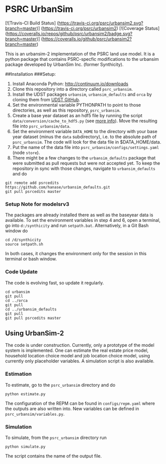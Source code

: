 # PSRC UrbanSim

[![Travis-CI Build Status] (https://travis-ci.org/psrc/urbansim2.svg?branch=master)] (https://travis-ci.org/psrc/urbansim2)
[![Coverage Status] (https://coveralls.io/repos/github/psrc/urbansim2/badge.svg?branch=master)] (https://coveralls.io/github/psrc/urbansim2?branch=master)

This is an urbansim-2 implementation of the PSRC land use model. It is a python package that contains PSRC-specfic modifications to the urbansim package developed by UrbanSim Inc. (former Synthicity).


##Installation
###Setup:

1. Install Anaconda Python: http://continuum.io/downloads
2. Clone this repository into a directory called ``psrc_urbansim``.
3. Install the UDST packages ``urbansim``, ``urbansim_defaults`` and ``orca`` by cloning them from [UDST GitHub](https://github.com/UDST). 
4. Set the environmental variable PYTHONPATH to point to those directories, as well as this repository, ``psrc_urbansim``.
5. Create a base year dataset as an hdf5 file by running the script ``data/conversion/cache_to_hdf5.py`` (see [more info](https://github.com/psrc/urbansim2/tree/master/data/conversion)). Move the resulting file into ``psrc_urbansim/data``.
6. Set the environment variable ``DATA_HOME`` to the directory with your base year dataset (minus the ``data`` subdirectory), i.e. to the absolute path of ``psrc_urbansim``. The code will look for the data file in $DATA_HOME/data.
7. Put the name of the data file into ``psrc_urbansim/configs/settings.yaml`` (node ``store``).
8. There might be a few changes to the ``urbansim_defaults`` package that were submitted as pull requests but were not accepted yet. To keep the repository in sync with those changes, navigate to ``urbansim_defaults`` and do
  
  ```
  git remote add psrcedits https://github.com/hanase/urbansim_defaults.git
  git pull psrcedits master
  ``` 

### Setup Note for modelsrv3

The packages are already installed there as well as the baseyear data is available. To set the environment variables in step 4 and 6, open a terminal, go into ``d:/synthicity`` and run ``setpath.bat``. Alternatively, in a Git Bash window do

```
cd /d/synthicity
source setpath.sh
```

In both cases, it changes the environment only for the session in this terminal or bash window.

### Code Update

The code is evolving fast, so update it regularly.

```
cd urbansim
git pull 
cd ../orca
git pull
cd ../urbansim_defaults
git pull
git pull psrcedits master
```

## Using UrbanSim-2

The code is under construction. Currently, only a prototype of the model system is implemented. One can estimate the real estate price model, household location choice model and job location choice model,  using currently only placeholder variables. A simulation script is also available. 

### Estimation

To estimate, go to the ``psrc_urbansim`` directory and do

```
python estimate.py
```
 
The configuration of the REPM can be found in ``configs/repm.yaml`` where the outputs are also written into. New variables can be defined in ``psrc_urbansim/variables.py``.

### Simulation

To simulate, from the ``psrc_urbansim`` directory run

```
python simulate.py
```

The script contains the name of the output file.

